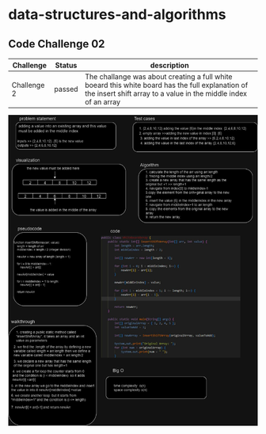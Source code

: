 
# data-structures-and-algorithms

## Code Challenge 02 





| Challenge   | Status     | description |
|-------------|------------| -------------|
| Challenge 2 | passed     | The challange was about creating a full white boeard this white board has the full explanation of the insert shift array to a value in the middle index of an array| 








![Alt text](lab02.drawio.png)


